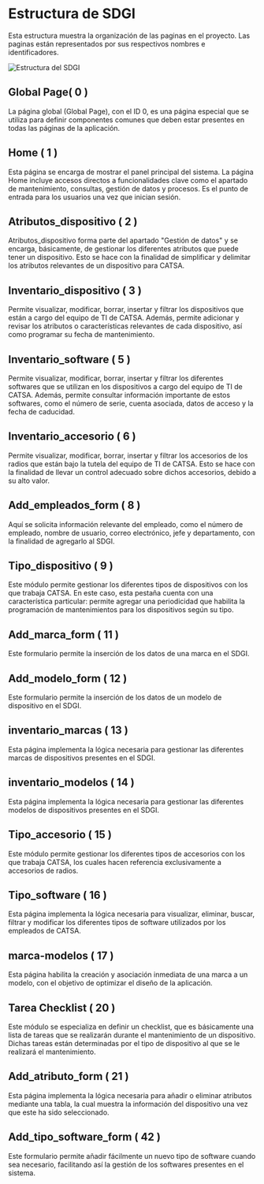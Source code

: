 # Estructura de SDGI

Esta estructura muestra la organización de las paginas en el proyecto. Las paginas están representados por sus respectivos nombres e identificadores.

![Estructura del SDGI](/img/estructura.png)

## Global Page( 0 )
La página global (Global Page), con el ID 0, es una página especial que se utiliza para definir componentes comunes que deben estar presentes en todas las páginas de la aplicación.

## Home ( 1 )
Esta página se encarga de mostrar el panel principal del sistema. La página Home incluye accesos directos a funcionalidades clave como el apartado de mantenimiento, consultas, gestión de datos y procesos. Es el punto de entrada para los usuarios una vez que inician sesión.

## Atributos_dispositivo ( 2 )
Atributos_dispositivo forma parte del apartado "Gestión de datos" y se encarga, básicamente, de gestionar los diferentes atributos que puede tener un dispositivo. Esto se hace con la finalidad de simplificar y delimitar los atributos relevantes de un dispositivo para CATSA.

## Inventario_dispositivo ( 3 )
Permite visualizar, modificar, borrar, insertar y filtrar los dispositivos que están a cargo del equipo de TI de CATSA. Además, permite adicionar y revisar los atributos o características relevantes de cada dispositivo, así como programar su fecha de mantenimiento.

## Inventario_software ( 5 )
Permite visualizar, modificar, borrar, insertar y filtrar los diferentes softwares que se utilizan en los dispositivos a cargo del equipo de TI de CATSA. Además, permite consultar información importante de estos softwares, como el número de serie, cuenta asociada, datos de acceso y la fecha de caducidad.

## Inventario_accesorio ( 6 )
Permite visualizar, modificar, borrar, insertar y filtrar los accesorios de los radios que están bajo la tutela del equipo de TI de CATSA. Esto se hace con la finalidad de llevar un control adecuado sobre dichos accesorios, debido a su alto valor. 

## Add_empleados_form ( 8 )
Aquí se solicita información relevante del empleado, como el número de empleado, nombre de usuario, correo electrónico, jefe y departamento, con la finalidad de agregarlo al SDGI.

## Tipo_dispositivo ( 9 )
Este módulo permite gestionar los diferentes tipos de dispositivos con los que trabaja CATSA. En este caso, esta pestaña cuenta con una característica particular: permite agregar una periodicidad que habilita la programación de mantenimientos para los dispositivos según su tipo.

## Add_marca_form ( 11 )
Este formulario permite la inserción de los datos de una marca en el SDGI.

## Add_modelo_form ( 12 )
Este formulario permite la inserción de los datos de un modelo de dispositivo en el SDGI.

## inventario_marcas ( 13 )
Esta página implementa la lógica necesaria para gestionar las diferentes marcas de dispositivos presentes en el SDGI.

## inventario_modelos ( 14 )
Esta página implementa la lógica necesaria para gestionar las diferentes modelos de dispositivos presentes en el SDGI.

## Tipo_accesorio ( 15 )
Este módulo permite gestionar los diferentes tipos de accesorios con los que trabaja CATSA, los cuales hacen referencia exclusivamente a accesorios de radios.

## Tipo_software ( 16 )
Esta página implementa la lógica necesaria para visualizar, eliminar, buscar, filtrar y modificar los diferentes tipos de software utilizados por los empleados de CATSA.

## marca-modelos ( 17 )
Esta página habilita la creación y asociación inmediata de una marca a un modelo, con el objetivo de optimizar el diseño de la aplicación.

## Tarea Checklist ( 20 )
Este módulo se especializa en definir un checklist, que es básicamente una lista de tareas que se realizarán durante el mantenimiento de un dispositivo. Dichas tareas están determinadas por el tipo de dispositivo al que se le realizará el mantenimiento.

## Add_atributo_form ( 21 )
Esta página implementa la lógica necesaria para añadir o eliminar atributos mediante una tabla, la cual muestra la información del dispositivo una vez que este ha sido seleccionado.

## Add_tipo_software_form ( 42 )
Este formulario permite añadir fácilmente un nuevo tipo de software cuando sea necesario, facilitando así la gestión de los softwares presentes en el sistema.